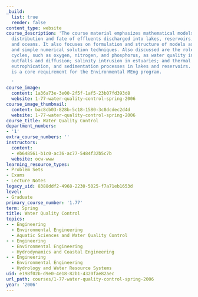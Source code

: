 ```yaml
---
_build:
  list: true
  render: false
content_type: website
course_description: 'The course material emphasizes mathematical models for predicting
  distribution and fate of effluents discharged into lakes, reservoirs, rivers, estuaries,
  and oceans. It also focuses on formulation and structure of models as well as analytical
  and simple numerical solution techniques. Also discussed are the role of element
  cycles, such as oxygen, nitrogen, and phosphorus, as water quality indicators; offshore
  outfalls and diffusion; salinity intrusion in estuaries; and thermal stratification,
  eutrophication, and sedimentation processes in lakes and reservoirs. This course
  is a core requirement for the Environmental MEng program.

  '
course_image:
  content: 1a36a73e-3e00-2f5f-1af5-23b07fd393d8
  website: 1-77-water-quality-control-spring-2006
course_image_thumbnail:
  content: bac8cb03-828b-5c18-1580-3c8dcdec2d4d
  website: 1-77-water-quality-control-spring-2006
course_title: Water Quality Control
department_numbers:
- '1'
extra_course_numbers: ''
instructors:
  content:
  - eb648561-b1c0-ac36-ac77-5484f32b5c7b
  website: ocw-www
learning_resource_types:
- Problem Sets
- Exams
- Lecture Notes
legacy_uid: 8388ddf2-4968-2230-5025-f7a71eb1653d
level:
- Graduate
primary_course_number: '1.77'
term: Spring
title: Water Quality Control
topics:
- - Engineering
  - Environmental Engineering
  - Aquatic Sciences and Water Quality Control
- - Engineering
  - Environmental Engineering
  - Hydrodynamics and Coastal Engineering
- - Engineering
  - Environmental Engineering
  - Hydrology and Water Resource Systems
uid: e198f02b-d9e0-4e18-82b1-4320fae82aec
url_path: courses/1-77-water-quality-control-spring-2006
year: '2006'
---
```

